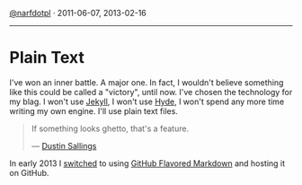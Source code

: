 [@narfdotpl](http://narf.pl/) &middot; 2011-06-07, 2013-02-16

----------
Plain Text
==========

I've won an inner battle.  A major one.  In fact, I wouldn't believe
something like this could be called a "victory", until now.  I've
chosen the technology for my blag.  I won't use [Jekyll][], I won't use
[Hyde][], I won't spend any more time writing my own engine.  I'll use
plain text files.

> If something looks ghetto, that's a feature.
>
> &mdash; [Dustin Sallings][]


  [Jekyll]: http://jekyllrb.com/
  [Hyde]: http://ringce.com/hyde
  [Dustin Sallings]: http://dustin.github.com/2009/12/31/countdown.html


In early 2013 I [switched][commit] to using [GitHub Flavored Markdown][gfm]
and hosting it on GitHub.


  [commit]: https://github.com/narfdotpl/writings/commit/4d94f7aec5161f2060e22d0b577576b85da5ec90
  [gfm]: https://help.github.com/articles/github-flavored-markdown
